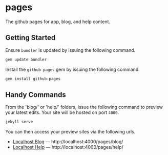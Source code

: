 # pages

The github pages for app, blog, and help content.

## Getting Started

Ensure `bundler` is updated by issuing the following command.

```bash
gem update bundler
```

Install the `github-pages` gem by issuing the following command.

```bash
gem install github-pages
```

## Handy Commands

From the 'blog/' or 'help/' folders, issue the following command to preview your latest edits. Your site will be hosted on port `4000`.

```bash
jekyll serve
```

You can then access your preview sites via the following urls.

* [Localhost Blog](http://localhost:4000/pages/blog/) &mdash; http://localhost:4000/pages/blog/
* [Localhost Help](http://localhost:4000/pages/help/) &mdash; http://localhost:4000/pages/help/

